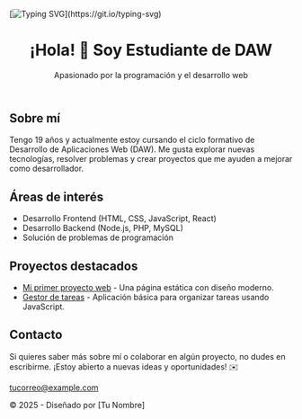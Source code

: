 [![Typing SVG](https://readme-typing-svg.herokuapp.com?font=Fira+Code&pause=1000&center=true&vCenter=true&width=435&lines=Hello%2C+I'm+Marcos+Movilla.)](https://git.io/typing-svg)

<!DOCTYPE html>
<html lang="es">
<head>
  <meta charset="UTF-8">
  <meta name="viewport" content="width=device-width, initial-scale=1.0">
  <title>Perfil de Estudiante DAW</title>
<!--
  <style>
    body {
      font-family: Arial, sans-serif;
      margin: 0;
      padding: 0;
      background-color: #f4f4f9;
      color: #333;
    }
    header {
      background-color: #4caf50;
      color: white;
      padding: 20px 10px;
      text-align: center;
    }
    header h1 {
      margin: 0;
    }
    header p {
      margin: 5px 0;
    }
    section {
      max-width: 800px;
      margin: 20px auto;
      padding: 20px;
      background: white;
      border-radius: 10px;
      box-shadow: 0 2px 5px rgba(0, 0, 0, 0.1);
    }
    h2 {
      color: #4caf50;
      margin-top: 0;
    }
    ul {
      list-style-type: none;
      padding: 0;
    }
    ul li {
      margin: 10px 0;
      display: flex;
      align-items: center;
    }
    ul li::before {
      content: "✔";
      margin-right: 10px;
      color: #4caf50;
      font-weight: bold;
    }
    footer {
      text-align: center;
      margin: 20px 0;
      font-size: 0.9em;
      color: #777;
    }
    a {
      color: #4caf50;
      text-decoration: none;
    }
    a:hover {
      text-decoration: underline;
    }
  </style>
!-->
</head>
<body>
  <header>
    <h1>¡Hola! 👋 Soy Estudiante de DAW</h1>
    <p>Apasionado por la programación y el desarrollo web</p>
  </header>
  <section>
    <h2>Sobre mí</h2>
    <p>Tengo 19 años y actualmente estoy cursando el ciclo formativo de Desarrollo de Aplicaciones Web (DAW). Me gusta explorar nuevas tecnologías, resolver problemas y crear proyectos que me ayuden a mejorar como desarrollador.</p>
    
  <h2>Áreas de interés</h2>
    <ul>
      <li>Desarrollo Frontend (HTML, CSS, JavaScript, React)</li>
      <li>Desarrollo Backend (Node.js, PHP, MySQL)</li>
      <li>Solución de problemas de programación</li>
    </ul>
    
  <h2>Proyectos destacados</h2>
    <ul>
      <li><a href="#">Mi primer proyecto web</a> - Una página estática con diseño moderno.</li>
      <li><a href="#">Gestor de tareas</a> - Aplicación básica para organizar tareas usando JavaScript.</li>
    </ul>
    
  <h2>Contacto</h2>
    <p>Si quieres saber más sobre mí o colaborar en algún proyecto, no dudes en escribirme. ¡Estoy abierto a nuevas ideas y oportunidades! ✉️</p>
    <p><a href="mailto:tucorreo@example.com">tucorreo@example.com</a></p>
  </section>
  <footer>
    <p>&copy; 2025 - Diseñado por [Tu Nombre]</p>
  </footer>
</body>
</html>
